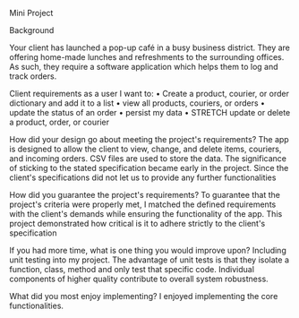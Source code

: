 Mini Project

Background

Your client has launched a pop-up café in a busy business district. They
are offering home-made lunches and refreshments to the surrounding
offices. As such, they require a software application which helps them to
log and track orders.


Client requirements as a user I want to: 
• Create a product, courier, or order dictionary and add it to a list •
view all products, couriers, or orders • 
update the status of an order 
• persist my data • 
STRETCH update or delete a product, order, or courier

How did your design go about meeting the project's requirements?
The app is designed to allow the client to view, change, and delete items, couriers, and incoming orders. CSV files are used to store the data. The significance of sticking to the stated specification became early in the project. Since the client's specifications did not let us to provide any further functionalities


How did you guarantee the project's requirements?
To guarantee that the project's criteria were properly met, I matched the defined requirements with the client's demands while ensuring the functionality of the app. This project demonstrated how critical is it to adhere strictly to the client's specification


If you had more time, what is one thing you would improve upon?
Including unit testing into my project. The advantage of unit tests is that they isolate a function, class, method and only test that specific code. Individual components of higher quality contribute to overall system robustness.

What did you most enjoy implementing?
I enjoyed implementing the core functionalities. 
